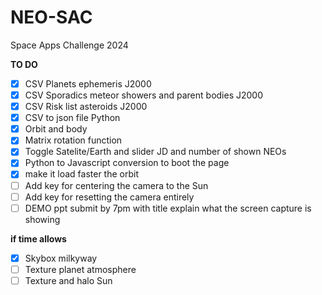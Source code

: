 # NEO-SAC
 Space Apps Challenge 2024 
 
 **TO DO**
- [x] CSV Planets ephemeris J2000
- [x] CSV Sporadics meteor showers and parent bodies J2000
- [x] CSV Risk list asteroids J2000
- [x] CSV to json file Python
- [x] Orbit and body
- [x] Matrix rotation function
- [x] Toggle Satelite/Earth and slider JD and number of shown NEOs
- [x] Python to Javascript conversion to boot the page
- [x] make it load faster the orbit
- [ ] Add key for centering the camera to the Sun
- [ ] Add key for resetting the camera entirely
- [ ] DEMO ppt submit by 7pm with title explain what the screen capture is showing

**if time allows**
- [x] Skybox milkyway
- [ ] Texture planet atmosphere
- [ ] Texture and halo Sun
